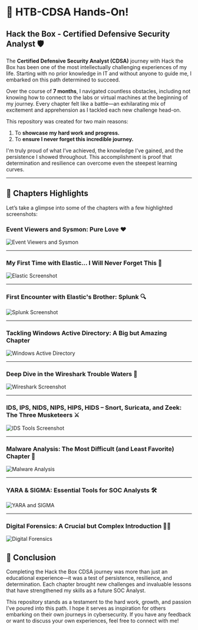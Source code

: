 # 🎯 HTB-CDSA Hands-On!  

## Hack the Box - Certified Defensive Security Analyst 🛡️  

The **Certified Defensive Security Analyst (CDSA)** journey with Hack the Box has been one of the most intellectually challenging experiences of my life. Starting with no prior knowledge in IT and without anyone to guide me, I embarked on this path determined to succeed.  

Over the course of **7 months**, I navigated countless obstacles, including not knowing how to connect to the labs or virtual machines at the beginning of my journey. Every chapter felt like a battle—an exhilarating mix of excitement and apprehension as I tackled each new challenge head-on.  

This repository was created for two main reasons:  
1. To **showcase my hard work and progress.**  
2. To **ensure I never forget this incredible journey.**  

I'm truly proud of what I’ve achieved, the knowledge I’ve gained, and the persistence I showed throughout. This accomplishment is proof that determination and resilience can overcome even the steepest learning curves.  

---

## 🌟 Chapters Highlights  

Let’s take a glimpse into some of the chapters with a few highlighted screenshots:  

### Event Viewers and Sysmon: Pure Love ❤️  

![Event Viewers and Sysmon](https://imgur.com/YxVbO2j.png)  

---

### My First Time with Elastic… I Will Never Forget This 🥰  

![Elastic Screenshot](https://imgur.com/0MhwWlN.png)  

---

### First Encounter with Elastic's Brother: Splunk 🔍  

![Splunk Screenshot](https://imgur.com/sfj7RUu.png)  

---

### Tackling Windows Active Directory: A Big but Amazing Chapter  

![Windows Active Directory](https://imgur.com/q9R1y6T.png)  

---

### Deep Dive in the Wireshark Trouble Waters 🌊  

![Wireshark Screenshot](https://imgur.com/eg7KxYc.png)  

---

### IDS, IPS, NIDS, NIPS, HIPS, HIDS – Snort, Suricata, and Zeek: The Three Musketeers ⚔️  

![IDS Tools Screenshot](https://imgur.com/EQrAd3Y.png)  

---

### Malware Analysis: The Most Difficult (and Least Favorite) Chapter 🐛  

![Malware Analysis](https://imgur.com/Mz5kVQX.png)  

---

### YARA & SIGMA: Essential Tools for SOC Analysts 🛠️  

![YARA and SIGMA](https://imgur.com/C4FJdS7.png)  

---

### Digital Forensics: A Crucial but Complex Introduction 🕵️‍♂️  

![Digital Forensics](https://imgur.com/JgGdQqc.png)  

## 🏁 Conclusion  

Completing the Hack the Box CDSA journey was more than just an educational experience—it was a test of persistence, resilience, and determination. Each chapter brought new challenges and invaluable lessons that have strengthened my skills as a future SOC Analyst.  

This repository stands as a testament to the hard work, growth, and passion I’ve poured into this path. I hope it serves as inspiration for others embarking on their own journeys in cybersecurity. If you have any feedback or want to discuss your own experiences, feel free to connect with me!  
